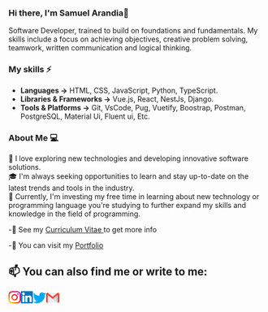 ### Hi there, I'm Samuel Arandia👋
 
Software Developer, trained to build on foundations and fundamentals. My skills include a focus on achieving objectives, creative problem solving, teamwork, written communication and logical thinking.
<!-- I am looking for a challenging and dynamic position to continue adding experience and knowledge. -->

### My skills ⚡
- **Languages →** HTML, CSS, JavaScript, Python, TypeScript.
- **Libraries & Frameworks →** Vue.js, React, NestJs, Django. 
- **Tools & Platforms →** Git, VsCode, Pug, Vuetify, Boostrap, Postman, PostgreSQL, Material Ui, Fluent ui, Etc.

### About Me 💻 
🤔 I love exploring new technologies and developing innovative software solutions.<br>
🎓 I'm always seeking opportunities to learn and stay up-to-date on the latest trends and tools in the industry.<br>
🌱 Currently, I'm investing my free time in learning about new technology or programming language you're studying to further expand my skills and knowledge in the field of programming.<br>


-📝 See my <a href='https://drive.google.com/file/d/1HOzfNFePgtimB2pfdCAOoc_t9QO8RQ9u/view?usp=sharing'> Curriculum Vitae </a> to get more info

-🔭 You can visit my <a href='https://samuelarandia.com'> Portfolio </a>

## 📫 You can also find me or write to me:
  <a href="https://www.instagram.com/samuel_arandia/">
    <img align="left" alt="Satyam Goyal | Instagram" width="24px" src="https://github.com/SatYu26/SatYu26/blob/master/Assets/Instagram.svg" />
  </a> &nbsp;&nbsp;
  <a href="https://www.linkedin.com/in/samuel-arandia/">
    <img align="left" alt="Samuel Arandia | Linkedin" width="24px" src="https://github.com/SatYu26/SatYu26/blob/master/Assets/Linkedin.svg" />
  </a> &nbsp;&nbsp;
  <a href="https://twitter.com/arandia_samuel">
    <img align="left" alt="Samuel Arandia | Twitter" width="26px" src="https://github.com/SatYu26/SatYu26/blob/master/Assets/Twitter.svg" />
  </a> &nbsp;&nbsp;
  <a href="mailto:samuelarandia@gmail.com">
    <img align="left" alt="Samuel Arandia | Gmail" width="26px" src="https://github.com/SatYu26/SatYu26/blob/master/Assets/Gmail.svg" />
  </a>

<!--
**samuelArandia/samuelarandia** is a ✨ _special_ ✨ repository because its `README.md` (this file) appears on your GitHub profile.

Here are some ideas to get you started:

- 🔭 I’m currently working on ...
- 🌱 I’m currently learning ...
- 👯 I’m looking to collaborate on ...
- 🤔 I’m looking for help with ...
- 💬 Ask me about ...
- 📫 How to reach me: ...
- 😄 Pronouns: ...
- ⚡ Fun fact: ...
-->
